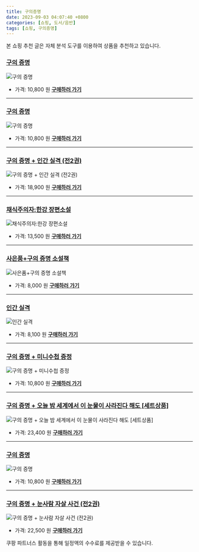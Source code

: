 ```yaml
---
title: 구의증명
date: 2023-09-03 04:07:40 +0800
categories: [쇼핑, 도서/음반]
tags: [쇼핑, 구의증명]
---
```

본 쇼핑 추천 글은 자체 분석 도구를 이용하여 상품을 추천하고 있습니다.
### [구의 증명](https://link.coupang.com/re/AFFSDP?lptag=AF1030537&pageKey=7312531846&itemId=18736855644&vendorItemId=85869239404&traceid=V0-153-37144250267c680f&requestid=20230907040740276229588205&token=31850C%7CGM)
![구의 증명](https://ads-partners.coupang.com/image1/uF9XDD2n5ZAS-tHVuPsMqbDzz75GRLJKmepmB1UHKD-re-X59j0JiFD6PQOWFQJvjht13eDS3RhLfwp9kOlpyGsnvT2yLzD4fMpf-cn54AFiinOczdXvlavO5o2tLC2bNW717RD_p-A69nc_me1joAj_10k1c3nWTXdEiAEZbVTiyP4cJk5jg1kkpD-Ewwlwiidx8P9kFlpQA2f4Obwlu4Q17F8Eza4WXldm9Gm5Cst9KSnOIMFay-5lRhbdluMceegcbOyAuw==)
- 가격: 10,800 원
[**구매하러 가기**](https://link.coupang.com/re/AFFSDP?lptag=AF1030537&pageKey=7312531846&itemId=18736855644&vendorItemId=85869239404&traceid=V0-153-37144250267c680f&requestid=20230907040740276229588205&token=31850C%7CGM)
---
### [구의 증명](https://link.coupang.com/re/AFFSDP?lptag=AF1030537&pageKey=7291944549&itemId=18639750161&vendorItemId=85813215936&traceid=V0-153-dc7f945cdf4075f1&requestid=20230907040740276229588205&token=31850C%7CGM)
![구의 증명](https://ads-partners.coupang.com/image1/uOprXPpQkLmv32nvuKQ2P8dMPMDMem112XrcapRmL9hpfOIKuVq6gBRyXNeaaGuKnTkgmGCkYi7aTROGpFWOJzTU-yxwD6ge1H0z3mmuasZBwec75VJGzK0h4Np8XN7_kiY4fHBMAA8AcU4UQGO29fGeAR6qE8rbxg7AaxCbKR2q-tepamBUKyOm49ILzKPGKRzEXBWyZO3iCZowO5F7bAwGQpeVxwyraSSRlmoxgyOQYbAsL3QRAoYrNBH_--Oae3oBegZD9OeN-yKLOxn231PiMqNNslhzEjFSeYNe3tE=)
- 가격: 10,800 원
[**구매하러 가기**](https://link.coupang.com/re/AFFSDP?lptag=AF1030537&pageKey=7291944549&itemId=18639750161&vendorItemId=85813215936&traceid=V0-153-dc7f945cdf4075f1&requestid=20230907040740276229588205&token=31850C%7CGM)
---
### [구의 증명 + 인간 실격 (전2권)](https://link.coupang.com/re/AFFSDP?lptag=AF1030537&pageKey=7229875317&itemId=18342841661&vendorItemId=86120802290&traceid=V0-153-221d7ed417965a6f&requestid=20230907040740276229588205&token=31850C%7CGM)
![구의 증명 + 인간 실격 (전2권)](https://ads-partners.coupang.com/image1/qdf3stA0Ln6q-9eYqb-MZuMqomkuHTKq1n7NhO4h1aMheAL4tGeGqamCr89qjjPMZ16eMsQM2iqOu1Zz6o1b58jeMRyS_nFAwHfwetZG5-Bb-n18_fS1Y2rlxCvUDJw9IuVLTmZ30y6C0VrAae0Ra79D8kdODzgNB46TE5MQ7MjyBCiwPpCQuPPgnFEsf_7O9a5q3ki0PSMUQoT6bKzGU12IEi2tHFQRf-K2INLoUJ4vRcSG9SPt_Ra3SiKdh_1eeDMlrI1iFhXAKQrW8X4NhNwAkxgrLvNbFC1MFrv7jWXj)
- 가격: 18,900 원
[**구매하러 가기**](https://link.coupang.com/re/AFFSDP?lptag=AF1030537&pageKey=7229875317&itemId=18342841661&vendorItemId=86120802290&traceid=V0-153-221d7ed417965a6f&requestid=20230907040740276229588205&token=31850C%7CGM)
---
### [채식주의자:한강 장편소설](https://link.coupang.com/re/AFFSDP?lptag=AF1030537&pageKey=6412374195&itemId=13757337000&vendorItemId=81430270816&traceid=V0-153-25d7e8feeed25d0a&requestid=20230907040740276229588205&token=31850C%7CGM)
![채식주의자:한강 장편소설](https://ads-partners.coupang.com/image1/FD7z4KK8i1tGzKLvFCAop1nnHzLiPrLzy028IVfzNiJ55DIi9IL0H8iN0rH6DDjYnafXQCwDRnAYj3tl9QTf6yQIrF86mFvKKK8Fg7PvRhMxuPXrC_Iw_DjPDwapD9DxgAhryvNk56sTD2nM_S_spEVcDiFJPeXkJ8CX8fHVbnvcrBpM6GeZ92doiYr3rOsnF6O-QtavAo2-33bZR4taHsvnhsm7iR-xhCaokXx1pr0LU4intCRXdKn2uk4941Wk4-OsqxKwOQ==)
- 가격: 13,500 원
[**구매하러 가기**](https://link.coupang.com/re/AFFSDP?lptag=AF1030537&pageKey=6412374195&itemId=13757337000&vendorItemId=81430270816&traceid=V0-153-25d7e8feeed25d0a&requestid=20230907040740276229588205&token=31850C%7CGM)
---
### [사은품+구의 증명 소설책](https://link.coupang.com/re/AFFSDP?lptag=AF1030537&pageKey=6636481684&itemId=15153162922&vendorItemId=82374665508&traceid=V0-153-33c39ba1c5aaf69b&requestid=20230907040740276229588205&token=31850C%7CGM)
![사은품+구의 증명 소설책](https://ads-partners.coupang.com/image1/yc6yWvBAzMN1OdvZyRVSRKziUFQwR-Ht6--gt1JXC_ufNq8ysqkrjjU0VuHHP7qdS2YaC6a2st63cwVrvRGD9WC6p9QxuUCPtZ30ycgIMNyBIzu85sXFCkb-28qew3v1beCqJ5AcGlVEacECZ0DqipsMDngqUJcUNpMcAdSI_LWN0UstpRbiNi8nfV0vqpMwsTb32AcQbPf56IP1CAZpor1ZgdCbDy_aCXmDk4SLKb_2zEOLLptRbsnhugDTy3I5LxTtrsLhUzBpWChV2w7oP2Z-p5MNGK_YXd9wObhAVfA=)
- 가격: 8,000 원
[**구매하러 가기**](https://link.coupang.com/re/AFFSDP?lptag=AF1030537&pageKey=6636481684&itemId=15153162922&vendorItemId=82374665508&traceid=V0-153-33c39ba1c5aaf69b&requestid=20230907040740276229588205&token=31850C%7CGM)
---
### [인간 실격](https://link.coupang.com/re/AFFSDP?lptag=AF1030537&pageKey=3708759&itemId=18266369&vendorItemId=3049648715&traceid=V0-153-174c67498ce1f560&requestid=20230907040740276229588205&token=31850C%7CGM)
![인간 실격](https://ads-partners.coupang.com/image1/_KE4uVJ7b48SS8Vf_DVGDP_dVNB1u06cf2hBfvEnLYIjcDRT3zS9UcB9ItI2XpG7lpR9DqQLBe7eK6gIK9KzrJEQbbFHdqdSzVoYfN6gSkbsPhe7Dllus_Sxetz7Uu_WncrhgscZ__tAd8d8y3TpeZrOa4fq7rR-Vn16vZhRovDZvGm4HikUxIct6bWooar0Tz59eCwFyIgfeWHSxy58oYC6z6hIRFmYAaoSFqWX4WYVZpgrcF7plqvENu58RNLk-4REPbqZgdQpheOBByINhtL2JZshfuJqEfPSm4_5vQ==)
- 가격: 8,100 원
[**구매하러 가기**](https://link.coupang.com/re/AFFSDP?lptag=AF1030537&pageKey=3708759&itemId=18266369&vendorItemId=3049648715&traceid=V0-153-174c67498ce1f560&requestid=20230907040740276229588205&token=31850C%7CGM)
---
### [구의 증명 + 미니수첩 증정](https://link.coupang.com/re/AFFSDP?lptag=AF1030537&pageKey=7298051154&itemId=18668424945&vendorItemId=85802774489&traceid=V0-153-1469e0959d6540ad&requestid=20230907040740276229588205&token=31850C%7CGM)
![구의 증명 + 미니수첩 증정](https://ads-partners.coupang.com/image1/fn2RM6GeGzN9OdoJfkWULdvNLMmYe3oWtUzRI8Q_f2P4Kev_qDjIzDBLnNvriGQrroQ1pdBLdMFX4jgco_RXU5mxvZUtSsV4hil97cUqrrq5P1yoSjur5X-Qryx35ikwkI1RGEh8IqQ3ibwPRxnUFcVejhtoX3HHdediqYsHAmveeoIijQYypJglsIMdj5wc0AaBF4YGHG_fo3PJ_YTRaYF4LFAFMymhIvJMuAGTeH_WhmB40j-T3ajOtaNrcNNAnaP9WssVTJ-FYMnzQwd5blTt4KDFw8oN9M720JK3SLo=)
- 가격: 10,800 원
[**구매하러 가기**](https://link.coupang.com/re/AFFSDP?lptag=AF1030537&pageKey=7298051154&itemId=18668424945&vendorItemId=85802774489&traceid=V0-153-1469e0959d6540ad&requestid=20230907040740276229588205&token=31850C%7CGM)
---
### [구의 증명 + 오늘 밤  세계에서 이 눈물이 사라진다 해도 [세트상품]](https://link.coupang.com/re/AFFSDP?lptag=AF1030537&pageKey=7144975639&itemId=17950086203&vendorItemId=85107787348&traceid=V0-153-b288147cbd04eb2a&requestid=20230907040740276229588205&token=31850C%7CGM)
![구의 증명 + 오늘 밤  세계에서 이 눈물이 사라진다 해도 [세트상품]](https://ads-partners.coupang.com/image1/5VbE1jjvEreCYcQX5QsF6iRhq2W34FJQ_MFGKHOHfS-keuZHUxRkVEBrC3h8s7ofZRkikCHUtZ4Rq9ojtVthjJiu1NnMk63tIt4NzG26_4Yv1jwKQFgi4ywllAaYEHmypo4CiLYUxs3mPtLGaAlFDM_Cus4ytcnnO2jVhQKJ7uwGR2BEZWnIeYOFDxxMEk_UZL7Ye50BxUWbMBszL7qX-EQodANuaA3Zl8lw8qS757U2RS7ebhEo2uSv5tsreIzoO9-U0jq7gUEgUBliICDeyTg-xFuUOPviqSM0akF1KSA=)
- 가격: 23,400 원
[**구매하러 가기**](https://link.coupang.com/re/AFFSDP?lptag=AF1030537&pageKey=7144975639&itemId=17950086203&vendorItemId=85107787348&traceid=V0-153-b288147cbd04eb2a&requestid=20230907040740276229588205&token=31850C%7CGM)
---
### [구의 증명](https://link.coupang.com/re/AFFSDP?lptag=AF1030537&pageKey=7291971326&itemId=18639861091&vendorItemId=86126414601&traceid=V0-153-50896244dd0df682&requestid=20230907040740276229588205&token=31850C%7CGM)
![구의 증명](https://ads-partners.coupang.com/image1/r2vlfkQpnJPAWDeerxt_xv1noA0vjnzED7wrOwlel6jaMdjRZd6Tn_Xme1QDlFw93e0Xbtor_mD9h4eZxfNS80x9KpjLfEwDwQYHOLYKlDrscXtOpGUVPe3hHBnpG53yZI1q0sJN3ufoziWWTyyzRdYocWT4BMPrlpS6D6paUwa5Y7Wl-uHg3YeN51N1aaXwtP8eV2ZbBDHNimSjdgCw1Jo27pcMhR1xEM6Q62BuFCwV2wFEnVH0J8kOCl75VLtgVCaP4dXlOQQxn0P4d1PzdprMCejrH9K75CPkcs-pPVmH)
- 가격: 10,800 원
[**구매하러 가기**](https://link.coupang.com/re/AFFSDP?lptag=AF1030537&pageKey=7291971326&itemId=18639861091&vendorItemId=86126414601&traceid=V0-153-50896244dd0df682&requestid=20230907040740276229588205&token=31850C%7CGM)
---
### [구의 증명 + 눈사람 자살 사건 (전2권)](https://link.coupang.com/re/AFFSDP?lptag=AF1030537&pageKey=7367292891&itemId=18995651288&vendorItemId=86120794379&traceid=V0-153-520d9926f73c9cda&requestid=20230907040740276229588205&token=31850C%7CGM)
![구의 증명 + 눈사람 자살 사건 (전2권)](https://ads-partners.coupang.com/image1/vTgvvY0qnRZrLiRyvdTy_RUg8Gesa1PBlR2AOnR-Xpr0JdVFgtHMlAtwjAQ_rRDqxlD2q7R3n6mLd5JIHNMsweKbAp3EUFPrAbZp7vau59hp0QxUBDNO_tMviDzVG3_PfsNh1qe5yG3iOCQ4TVZggiU4YQc0Th5PTbm5uf3XEzHX3EzIirnYd17MXGQogUV90S8Z4k-IjWqxTF0nd8qTv-HJUTufdUbVkyKbcNrMhjKMmUiAQ-gd8Uee6qPP5jiqn18abxcWRTjk2MReP8eY90TQ3TGtUT9phVdu9M9CeQPW)
- 가격: 22,500 원
[**구매하러 가기**](https://link.coupang.com/re/AFFSDP?lptag=AF1030537&pageKey=7367292891&itemId=18995651288&vendorItemId=86120794379&traceid=V0-153-520d9926f73c9cda&requestid=20230907040740276229588205&token=31850C%7CGM)


쿠팡 파트너스 활동을 통해 일정액의 수수료를 제공받을 수 있습니다.
